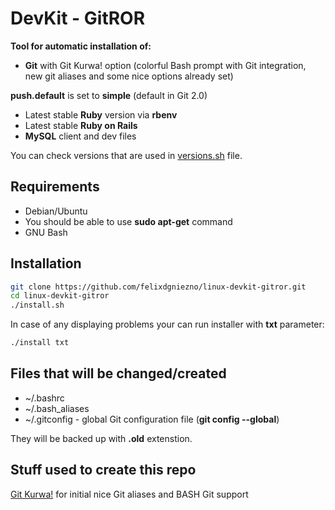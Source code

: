 # DevKit - GitROR
**Tool for automatic installation of:**
* **Git** with Git Kurwa! option (colorful Bash prompt with Git integration, new git aliases and some nice options already set)

**push.default** is set to **simple** (default in Git 2.0)

* Latest stable **Ruby** version via **rbenv**
* Latest stable **Ruby on Rails**
* **MySQL** client and dev files

You can check versions that are used in  [versions.sh](versions.sh) file.

## Requirements
* Debian/Ubuntu
* You should be able to use **sudo apt-get** command
* GNU Bash

## Installation

```bash
git clone https://github.com/felixdgniezno/linux-devkit-gitror.git
cd linux-devkit-gitror
./install.sh
```

In case of any displaying problems your can run installer with **txt** parameter:

```bash
./install txt
```
## Files that will be changed/created

* ~/.bashrc
* ~/.bash_aliases
* ~/.gitconfig - global Git configuration file (**git config --global**)

They will be backed up with **.old** extenstion.

## Stuff used to create this repo

[Git Kurwa!](https://github.com/jakubnabrdalik/gitkurwa) for initial nice Git aliases and BASH Git support
